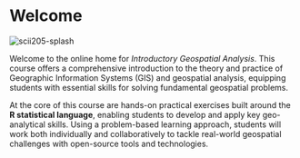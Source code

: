 # Welcome

![scii205-splash](https://github.com/user-attachments/assets/badd48cc-1416-4233-9477-6de21f004cd4)


Welcome to the online home for *Introductory Geospatial Analysis*. This course offers a comprehensive introduction to the theory and practice of Geographic Information Systems (GIS) and geospatial analysis, equipping students with essential skills for solving fundamental geospatial problems.

At the core of this course are hands-on practical exercises built around the **R statistical language**, enabling students to develop and apply key geo-analytical skills. Using a problem-based learning approach, students will work both individually and collaboratively to tackle real-world geospatial challenges with open-source tools and technologies.
